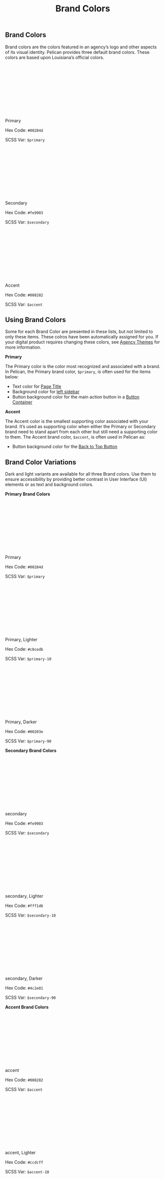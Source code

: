 ﻿---
title: Brand Colors
summary: Pelican uses Brand colors to help define your own brand.
tags: color
layout: guide
eleventyNavigation:
  key: Brand Colors
  parent: Foundation
  order: 1
  excerpt: Pelican uses Brand colors to help define your own brand.
  img: /img/illustrations/illus-brand-colors.svg
--- 
## Brand Colors

Brand colors are the colors featured in an agency’s logo and other aspects of its visual identity. Pelican provides three default brand colors. These colors are based upon Louisiana’s official colors.

<div class="row">
  <div class="col-md-6 col-xl-4">
    <div class="card border-0 mb-4">
      <div class="bg-primary rounded-top" style="height: 160px;"></div>
      <div class="card-body">
        <p class="mb-0 fw-bold">Primary</p>
        <p class="mb-0">Hex Code: <code>#00284d</code></p>
        <p class="mb-0">SCSS Var: <code>$primary</code></p>
      </div>
    </div>
  </div>
  <div class="col-md-6 col-xl-4">
    <div class="card border-0 mb-4">
      <div class="bg-secondary rounded-top" style="height: 160px;"></div>
      <div class="card-body">
        <p class="mb-0 fw-bold">Secondary</p>
        <p class="mb-0">Hex Code: <code>#fe9903</code></p>
        <p class="mb-0">SCSS Var: <code>$secondary</code></p>
      </div>
    </div>
  </div>
  <div class="col-md-6 col-xl-4">
    <div class="card border-0 mb-4">
      <div class="bg-accent rounded-top" style="height: 160px;"></div>
      <div class="card-body">
        <p class="mb-0 fw-bold">Accent</p>
        <p class="mb-0">Hex Code: <code>#008282</code></p>
        <p class="mb-0">SCSS Var: <code>$accent</code></p>
      </div>
    </div>
  </div>
</div>

## Using Brand Colors

Some for each Brand Color are presented in these lists, but not limited to only these items. These colros have been automatically assigned for you. If your digital product requires changing these colors, see [Agency Themes](/foundation/agency-theming/) for more information.

**Primary**

The Primary color is the color most recognized and associated with a brand. In Pelican, the Primary brand color, `$primary`, is often used for the items below:

- Text color for [Page Title](/components/page-title/)
- Background color for [left sidebar](/components/app-screen/)
- Button background color for the main action button in a [Button Container](/components/button-container/)

**Accent**

The Accent color is the smallest supporting color associated with your brand. It’s used as supporting color when either the Primary or Secondary brand need to stand apart from each other but still need a supporting color to them. The Accent brand color, `$accent`, is often used in Pelican as:

- Button background color for the [Back to Top Button](/components/back-to-top-button/)

## Brand Color Variations

Dark and light variants are available for all three Brand colors. Use them to ensure accessibility by providing better contrast in User Interface (UI) elements or as text and background colors.

**Primary Brand Colors**

<div class="row">
  <div class="col-md-6 col-xl-4">
    <div class="card border-0 mb-4">
      <div class="bg-primary rounded-top" style="height: 160px;"></div>
      <div class="card-body">
        <p class="mb-0 fw-bold">Primary</p>
        <p class="mb-0">
          Hex Code: <code>#00284d</code>
        </p>
        <p class="mb-0">
          SCSS Var: <code>$primary</code>
        </p>
      </div>
    </div>
  </div>
  <div class="col-md-6 col-xl-4">
    <div class="card border-0 mb-4">
      <div class="bg-primary-10 rounded-top" style="height: 160px;"></div>
      <div class="card-body">
        <p class="mb-0 fw-bold">Primary, Lighter</p>
        <p class="mb-0">
          Hex Code: <code>#c0cedb</code>
        </p>
        <p class="mb-0">
          SCSS Var: <code>$primary-10</code>
        </p>
      </div>
    </div>
  </div>
  <div class="col-md-6 col-xl-4">
    <div class="card border-0 mb-4">
      <div class="bg-primary-90 rounded-top" style="height: 160px;"></div>
      <div class="card-body">
        <p class="mb-0 fw-bold">Primary, Darker</p>
        <p class="mb-0">
          Hex Code: <code>#00203e</code>
        </p>
        <p class="mb-0">
          SCSS Var: <code>$primary-90</code>
        </p>
      </div>
    </div>
  </div>
</div>

**Secondary Brand Colors**

<div class="row">
  <div class="col-md-6 col-xl-4">
    <div class="card border-0 mb-4">
      <div class="bg-secondary rounded-top" style="height: 160px;"></div>
        <div class="card-body">
          <p class="mb-0 fw-bold">secondary</p>
          <p class="mb-0">
            Hex Code: <code>#fe9903</code>
          </p>
          <p class="mb-0">
            SCSS Var: <code>$secondary</code>
          </p>
        </div>
    </div>
  </div>
  <div class="col-md-6 col-xl-4">
    <div class="card border-0 mb-4">
      <div class="bg-secondary-10 rounded-top" style="height: 160px;"></div>
      <div class="card-body">
        <p class="mb-0 fw-bold">secondary, Lighter</p>
        <p class="mb-0">
          Hex Code: <code>#fff1d6</code>
        </p>
        <p class="mb-0">
          SCSS Var: <code>$secondary-10</code>
        </p>
      </div>
    </div>
  </div>
  <div class="col-md-6 col-xl-4">
    <div class="card border-0 mb-4">
      <div class="bg-secondary-90 rounded-top" style="height: 160px;"></div>
      <div class="card-body">
        <p class="mb-0 fw-bold">secondary, Darker</p>
        <p class="mb-0">
          Hex Code: <code>#4c2e01</code>
        </p>
        <p class="mb-0">
          SCSS Var: <code>$secondary-90</code>
        </p>
      </div>
    </div>
  </div>
</div>

**Accent Brand Colors**

<div class="row">
  <div class="col-md-6 col-xl-4">
    <div class="card border-0 mb-4">
      <div class="bg-accent rounded-top" style="height: 160px;"></div>
      <div class="card-body">
        <p class="mb-0 fw-bold">accent</p>
        <p class="mb-0">
          Hex Code: <code>#008282</code>
        </p>
        <p class="mb-0">
          SCSS Var: <code>$accent</code>
        </p>
      </div>
    </div>
  </div>
  <div class="col-md-6 col-xl-4">
    <div class="card border-0 mb-4">
      <div class="bg-accent-10 rounded-top" style="height: 160px;"></div>
        <div class="card-body">
            <p class="mb-0 fw-bold">accent, Lighter</p>
            <p class="mb-0">
              Hex Code: <code>#ccdcff</code>
            </p>
            <p class="mb-0">
              SCSS Var: <code>$accent-10</code>
            </p>
        </div>
    </div>
  </div>
  <div class="col-md-6 col-xl-4">
    <div class="card border-0 mb-4">
      <div class="bg-accent-90 rounded-top" style="height: 160px;"></div>
      <div class="card-body">
        <p class="mb-0 fw-bold">accent, Darker</p>
        <p class="mb-0">
          Hex Code: <code>#005459</code>
        </p>
        <p class="mb-0">
          SCSS Var: <code>$accent-90</code>
        </p>
      </div>
    </div>
  </div>
</div>

## Brand Color Class List

You’ll change background and text colors by using the following classes. Consult [Agency Themes](/foundation/agency-theming/) for more information.

<div class="table-responsive">
  <table class="table mb-5">
    <thead>
      <tr>
        <th scope="col" id="brand-color">Brand Color</th>
        <th scope="col" id="background-color">Background Color</th>
        <th scope="col" id="background-color-class">Background Color Class</th></th>
        <th scope="col" id="text-color">Text Color</th>
        <th scope="col" id="text-color-class">Text Color Class</th></th>
      </tr>
    </thead>
      <tbody>
        <tr>
          <th scope="row" id="Primary">Primary</th>
          <td headers="primary background-color"><span class="badge badge-pill py-2 px-3 badge-primary">bg-primary</span></td>
          <td headers="primary background-color-class"><code>bg-primary</code></td>
          <td headers="primary text-color"><span class="badge badge-pill py-2 px-3 text-primary">text-primary</span></td>
          <td headers="primary text-color-class"><code>text-primary</code></td>
        </tr>
        <tr>
          <th scope="row" id="Primary-10">Primary-10</th>
          <td headers="primary-10 background-color"><span class="badge badge-pill py-2 px-3 badge-primary-10 text-primary">bg-primary-10</span></td>
          <td headers="primary-10 background-color-class"><code>bg-primary-10</code></td>
          <td headers="primary-10 text-color"><span class="badge badge-pill py-2 px-3 text-primary-10">text-primary-10</span></td>
          <td headers="primary-10 text-color-class"><code>text-primary-10</code></td>
        </tr>
        <tr>
          <th scope="row" id="Primary-90">Primary-90</th>
          <td headers="primary-90 background-color"><span class="badge badge-pill py-2 px-3 badge-primary-90">bg-primary-90</span></td>
          <td headers="primary-90 background-color-class"><code>bg-primary-90</code></td>
          <td headers="primary-90 text-color"><span class="badge badge-pill py-2 px-3 text-primary-90">text-primary-90</span></td>
          <td headers="primary-90 text-color-class"><code>text-primary-90</code></td>
        </tr>
        <tr>
          <th scope="row" id="Secondary">Secondary</th>
          <td headers="secondary background-color"><span class="badge badge-pill py-2 px-3 badge-secondary">bg-secondary</span></td>
          <td headers="secondary background-color-class"><code>bg-secondary</code></td>
          <td headers="secondary text-color"><span class="badge badge-pill py-2 px-3 text-secondary">text-secondary</span></td>
          <td headers="secondary text-color-class"><code>text-secondary</code></td>
        </tr>
        <tr>
          <th scope="row" id="Secondary-10">Secondary-10</th>
          <td headers="secondary-10 background-color"><span class="badge badge-pill py-2 px-3 badge-secondary-10 text-secondary">bg-secondary-10</span></td>
          <td headers="secondary-10 background-color-class"><code>bg-secondary-10</code></td>
          <td headers="secondary-10 text-color"><span class="badge badge-pill py-2 px-3 text-secondary-10">text-secondary-10</span></td>
          <td headers="secondary-10 text-color-class"><code>text-secondary-10</code></td>
        </tr>
        <tr>
          <th scope="row" id="Secondary-90">Secondary-90</th>
          <td headers="secondary-90 background-color"><span class="badge badge-pill py-2 px-3 badge-secondary-90">bg-secondary-90</span></td>
          <td headers="secondary-90 background-color-class"><code>bg-secondary-90</code></td>
          <td headers="secondary-90 text-color"><span class="badge badge-pill py-2 px-3 text-secondary-90">text-secondary-90</span></td>
          <td headers="secondary-90 text-color-class"><code>text-secondary-90</code></td>
        </tr>
        <tr>
          <th scope="row" id="Accent">Accent</th>
          <td headers="accent background-color"><span class="badge badge-pill py-2 px-3 badge-accent">bg-accent</span></td>
          <td headers="accent background-color-class"><code>bg-accent</code></td>
          <td headers="accent text-color"><span class="badge badge-pill py-2 px-3 text-accent">text-accent</span></td>
          <td headers="accent text-color-class"><code>text-accent</code></td>
        </tr>
        <tr>
          <th scope="row" id="Accent-10">Accent-10</th>
          <td headers="accent-10 background-color"><span class="badge badge-pill py-2 px-3 badge-accent-10 text-accent-90">bg-accent-10</span></td>
          <td headers="accent-10 background-color-class"><code>bg-accent-10</code></td>
          <td headers="accent-10 text-color"><span class="badge badge-pill py-2 px-3 text-accent-10">text-accent-10</span></td>
          <td headers="accent-10 text-color-class"><code>text-accent-10</code></td>
        </tr>
        <tr>
          <th scope="row" id="Accent-90">Accent-90</th>
          <td headers="accent-90 background-color"><span class="badge badge-pill py-2 px-3 badge-accent-90">bg-accent-90</span></td>
          <td headers="accent-90 background-color-class"><code>bg-accent-90</code></td>
          <td headers="accent-90 text-color"><span class="badge badge-pill py-2 px-3 text-accent-90">text-accent-90</span></td>
          <td headers="accent-90 text-color-class"><code>text-accent-90</code></td>
        </tr>                      
      </tbody>
  </table>
</div>

## Resources

* <a href="https://getbootstrap.com/docs/5.1/customize/color/" target="_blank">Bootstrap Documentation - Color</a>

